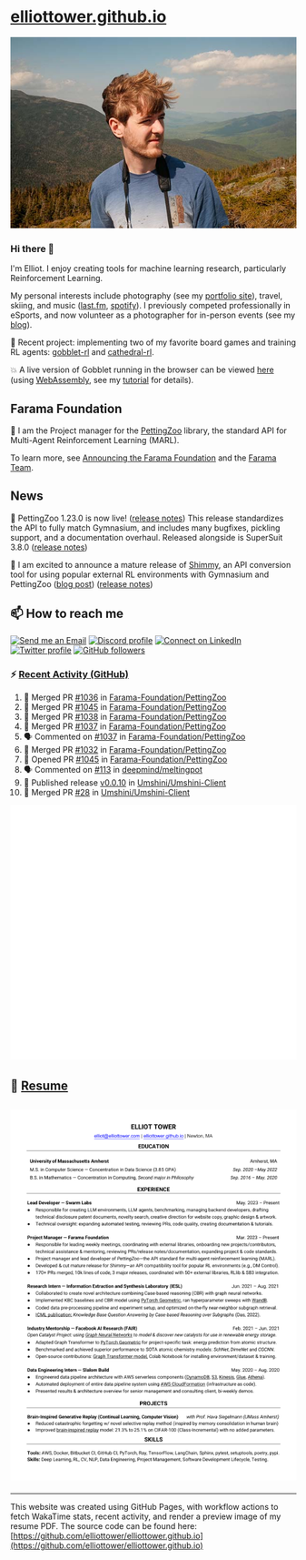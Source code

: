 # [elliottower.github.io](https://github.com/elliottower/elliottower.github.io)

[![A wild Elliot on Mt Washington](https://raw.githubusercontent.com/elliottower/elliottower.github.io/main/src/jpg/DSCF7539-600px.jpg?raw=true)](https://raw.githubusercontent.com/elliottower/elliottower.github.io/main/src/jpg/DSCF7539.jpg?raw=true)

### Hi there 👋

I'm Elliot. I enjoy creating tools for machine learning research, particularly Reinforcement Learning.

My personal interests include photography (see my [portfolio site](https://www.elliottower.com/)), travel, skiing, and music ([last.fm](https://www.last.fm/user/ajsdlfkwer), [spotify](https://open.spotify.com/user/12132818380)). I previously competed professionally in eSports, and now volunteer as a photographer for in-person events (see my [blog](https://www.elliottower.com/stories/?category=events)).

🤖 Recent project: implementing two of my favorite board games and training RL agents: [gobblet-rl](https://github.com/elliottower/gobblet-rl) and [cathedral-rl](https://github.com/elliottower/cathedral-rl). 

💥 A live version of Gobblet running in the browser can be viewed [here](https://elliottower.github.io/gobblet-rl/) (using [WebAssembly](https://webassembly.org/), see my [tutorial](https://github.com/elliottower/gobblet-rl/blob/main/tutorials/WebAssembly/web_assembly.md) for details).

## Farama Foundation

🚀 I am the Project manager for the [PettingZoo](https://github.com/Farama-Foundation/PettingZoo) library, the standard API for Multi-Agent Reinforcement Learning (MARL). 

To learn more, see [Announcing the Farama Foundation](https://farama.org/Announcing-The-Farama-Foundation) and the [Farama Team](https://farama.org/team).

## News

🎉 PettingZoo 1.23.0 is now live! ([release notes](https://github.com/Farama-Foundation/PettingZoo/releases/tag/1.23.0)) This release standardizes the API to fully match Gymnasium, and includes many bugfixes, pickling support, and a documentation overhaul. Released alongside is SuperSuit 3.8.0 ([release notes](https://github.com/Farama-Foundation/SuperSuit/releases/tag/3.8.0)) 

<!-- ![GitHub Release Date](https://img.shields.io/github/release-date/Farama-Foundation/PettingZoo) -->

🎉 I am excited to announce a mature release of [Shimmy](https://github.com/Farama-Foundation/Shimmy), an API conversion tool for using popular external RL environments with Gymnasium and PettingZoo ([blog post](https://farama.org/Announcing-Shimmy)) ([release notes](https://github.com/Farama-Foundation/Shimmy/releases/tag/v1.0.0)) 

## 📫 How to reach me

 [![Send me an Email](https://img.shields.io/badge/email-elliot%40elliottower.com-blue)](mailto:elliot@elliottower.com)
 [![Discord profile](https://img.shields.io/badge/Discord-7289DA?style=flat&logo=discord&logoColor=white)](https://discord.com/users/83091537923145728)
 [![Connect on LinkedIn](https://img.shields.io/badge/--linkedin?label=LinkedIn&logo=LinkedIn&style=social)](https://www.linkedin.com/in/elliot-tower)
 [![Twitter profile](https://img.shields.io/twitter/follow/elliottower?style=social)](https://twitter.com/ElliotTower/)
 [![GitHub followers](https://img.shields.io/github/followers/elliottower?style=social)](https://github.com/elliottower/)

### ⚡ [Recent Activity (GitHub)](https://github.com/elliottower)

<!--START_SECTION:activity-->
1. 🎉 Merged PR [#1036](https://github.com/Farama-Foundation/PettingZoo/pull/1036) in [Farama-Foundation/PettingZoo](https://github.com/Farama-Foundation/PettingZoo)
2. 🎉 Merged PR [#1045](https://github.com/Farama-Foundation/PettingZoo/pull/1045) in [Farama-Foundation/PettingZoo](https://github.com/Farama-Foundation/PettingZoo)
3. 🎉 Merged PR [#1038](https://github.com/Farama-Foundation/PettingZoo/pull/1038) in [Farama-Foundation/PettingZoo](https://github.com/Farama-Foundation/PettingZoo)
4. 🎉 Merged PR [#1037](https://github.com/Farama-Foundation/PettingZoo/pull/1037) in [Farama-Foundation/PettingZoo](https://github.com/Farama-Foundation/PettingZoo)
5. 🗣 Commented on [#1037](https://github.com/Farama-Foundation/PettingZoo/pull/1037#issuecomment-1648552445) in [Farama-Foundation/PettingZoo](https://github.com/Farama-Foundation/PettingZoo)
6. 🎉 Merged PR [#1032](https://github.com/Farama-Foundation/PettingZoo/pull/1032) in [Farama-Foundation/PettingZoo](https://github.com/Farama-Foundation/PettingZoo)
7. 💪 Opened PR [#1045](https://github.com/Farama-Foundation/PettingZoo/pull/1045) in [Farama-Foundation/PettingZoo](https://github.com/Farama-Foundation/PettingZoo)
8. 🗣 Commented on [#113](https://github.com/deepmind/meltingpot/issues/113#issuecomment-1648367488) in [deepmind/meltingpot](https://github.com/deepmind/meltingpot)
9. 🚀 Published release [v0.0.10](https://github.com/Umshini/Umshini-Client/releases/tag/v0.0.10) in [Umshini/Umshini-Client](https://github.com/Umshini/Umshini-Client)
10. 🎉 Merged PR [#28](https://github.com/Umshini/Umshini-Client/pull/28) in [Umshini/Umshini-Client](https://github.com/Umshini/Umshini-Client)
<!--END_SECTION:activity-->


<picture>
  <a href="https://metrics.lecoq.io/insights?user=elliottower">
   <img src="/github-metrics.svg" alt="Metrics">
  </a>
</picture>

## 📄 [Resume](https://elliottower.github.io/src/pdf/resume.pdf)

<!-- PDF-TO-MARKDOWN:START -->
![Page 1](src/png/page1.png "Page 1")
---
<!-- PDF-TO-MARKDOWN:END -->

----

This website was created using GitHub Pages, with workflow actions to fetch WakaTime stats, recent activity, and render a preview image of my resume PDF. The source code can be found here: [https://github.com/elliottower/elliottower.github.io](https://github.com/elliottower/elliottower.github.io)
